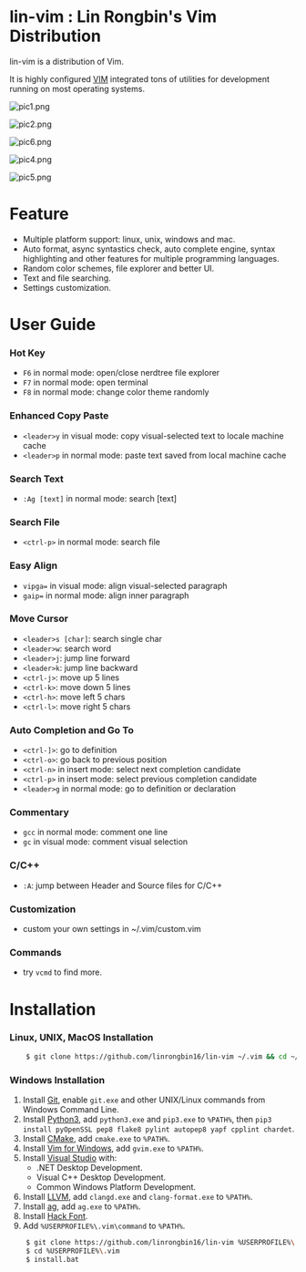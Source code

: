 # lin-vim : Lin Rongbin's Vim Distribution

lin-vim is a distribution of Vim.

It is highly configured [VIM](https://www.vim.org/) integrated tons of utilities for development running on most operating systems.

![pic1.png](https://raw.githubusercontent.com/linrongbin16/lin-vim/master/picture/pic1.png)

![pic2.png](https://raw.githubusercontent.com/linrongbin16/lin-vim/master/picture/pic2.png)

![pic6.png](https://raw.githubusercontent.com/linrongbin16/lin-vim/master/picture/pic6.png)

![pic4.png](https://raw.githubusercontent.com/linrongbin16/lin-vim/master/picture/pic4.png)

![pic5.png](https://raw.githubusercontent.com/linrongbin16/lin-vim/master/picture/pic5.png)

# Feature

- Multiple platform support: linux, unix, windows and mac.
- Auto format, async syntastics check, auto complete engine, syntax highlighting and other features for multiple programming languages.
- Random color schemes, file explorer and better UI.
- Text and file searching.
- Settings customization.

# User Guide

### Hot Key
- `F6` in normal mode: open/close nerdtree file explorer
- `F7` in normal mode: open terminal
- `F8` in normal mode: change color theme randomly

### Enhanced Copy Paste
- `<leader>y` in visual mode: copy visual-selected text to locale machine cache
- `<leader>p` in normal mode: paste text saved from local machine cache

### Search Text
- `:Ag [text]` in normal mode: search [text]

### Search File
- `<ctrl-p>` in normal mode: search file

### Easy Align
- `vipga=` in visual mode: align visual-selected paragraph
- `gaip=` in normal mode: align inner paragraph

### Move Cursor
- `<leader>s [char]`: search single char
- `<leader>w`: search word
- `<leader>j`: jump line forward
- `<leader>k`: jump line backward
- `<ctrl-j>`: move up 5 lines
- `<ctrl-k>`: move down 5 lines
- `<ctrl-h>`: move left 5 chars
- `<ctrl-l>`: move right 5 chars

### Auto Completion and Go To
- `<ctrl-]>`: go to definition
- `<ctrl-o>`: go back to previous position
- `<ctrl-n>` in insert mode: select next completion candidate
- `<ctrl-p>` in insert mode: select previous completion candidate
- `<leader>g` in normal mode: go to definition or declaration

### Commentary
- `gcc` in normal mode: comment one line
- `gc` in visual mode: comment visual selection

### C/C++
- `:A`: jump between Header and Source files for C/C++

### Customization
- custom your own settings in ~/.vim/custom.vim

### Commands
- try `vcmd` to find more.

# Installation

### Linux, UNIX, MacOS Installation

```bash
    $ git clone https://github.com/linrongbin16/lin-vim ~/.vim && cd ~/.vim && ./install.sh
```

### Windows Installation

1.  Install [Git](https://git-scm.com/), enable `git.exe` and other UNIX/Linux commands from Windows Command Line.
3.  Install [Python3](https://www.python.org/downloads/), add `python3.exe` and `pip3.exe` to `%PATH%`, then `pip3 install pyOpenSSL pep8 flake8 pylint autopep8 yapf cpplint chardet`.
4.  Install [CMake](https://cmake.org/), add `cmake.exe` to `%PATH%`.
5.  Install [Vim for Windows](https://github.com/vim/vim-win32-installer), add `gvim.exe` to `%PATH%`.
6.  Install [Visual Studio](https://www.visualstudio.com/) with:
    * .NET Desktop Development.
    * Visual C++ Desktop Development.
    * Common Windows Platform Development.
7.  Install [LLVM](http://releases.llvm.org/download.html), add `clangd.exe` and `clang-format.exe` to `%PATH%`.
9.  Install [ag](https://github.com/k-takata/the_silver_searcher-win32/releases), add `ag.exe` to `%PATH%`.
11. Install [Hack Font](https://sourcefoundry.org/hack/).
12. Add `%USERPROFILE%\.vim\command` to `%PATH%`.


```bash
    $ git clone https://github.com/linrongbin16/lin-vim %USERPROFILE%\.vim
    $ cd %USERPROFILE%\.vim
    $ install.bat
```
